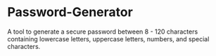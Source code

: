 # Password-Generator
A tool to generate a secure password between 8 - 120 characters containing lowercase letters, uppercase letters, numbers, and special characters.
